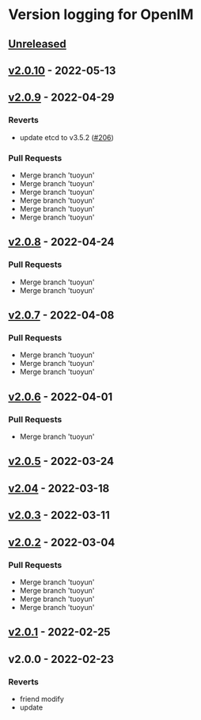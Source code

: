 # Version logging for OpenIM

<!-- BEGIN MUNGE: GENERATED_TOC -->

<!-- END MUNGE: GENERATED_TOC -->

<a name="unreleased"></a>
## [Unreleased]


<a name="v2.0.10"></a>
## [v2.0.10] - 2022-05-13

<a name="v2.0.9"></a>
## [v2.0.9] - 2022-04-29
### Reverts
- update etcd to v3.5.2 ([#206](https://github.com/OpenIMSDK/Open-IM-Server/issues/206))

### Pull Requests
- Merge branch 'tuoyun'
- Merge branch 'tuoyun'
- Merge branch 'tuoyun'
- Merge branch 'tuoyun'
- Merge branch 'tuoyun'
- Merge branch 'tuoyun'


<a name="v2.0.8"></a>
## [v2.0.8] - 2022-04-24
### Pull Requests
- Merge branch 'tuoyun'
- Merge branch 'tuoyun'


<a name="v2.0.7"></a>
## [v2.0.7] - 2022-04-08
### Pull Requests
- Merge branch 'tuoyun'
- Merge branch 'tuoyun'
- Merge branch 'tuoyun'


<a name="v2.0.6"></a>
## [v2.0.6] - 2022-04-01
### Pull Requests
- Merge branch 'tuoyun'


<a name="v2.0.5"></a>
## [v2.0.5] - 2022-03-24

<a name="v2.04"></a>
## [v2.04] - 2022-03-18

<a name="v2.0.3"></a>
## [v2.0.3] - 2022-03-11

<a name="v2.0.2"></a>
## [v2.0.2] - 2022-03-04
### Pull Requests
- Merge branch 'tuoyun'
- Merge branch 'tuoyun'
- Merge branch 'tuoyun'
- Merge branch 'tuoyun'


<a name="v2.0.1"></a>
## [v2.0.1] - 2022-02-25

<a name="v2.0.0"></a>
## v2.0.0 - 2022-02-23
### Reverts
- friend modify
- update


[Unreleased]: https://github.com/OpenIMSDK/Open-IM-Server/compare/v2.0.10...HEAD
[v2.0.10]: https://github.com/OpenIMSDK/Open-IM-Server/compare/v2.0.9...v2.0.10
[v2.0.9]: https://github.com/OpenIMSDK/Open-IM-Server/compare/v2.0.8...v2.0.9
[v2.0.8]: https://github.com/OpenIMSDK/Open-IM-Server/compare/v2.0.7...v2.0.8
[v2.0.7]: https://github.com/OpenIMSDK/Open-IM-Server/compare/v2.0.6...v2.0.7
[v2.0.6]: https://github.com/OpenIMSDK/Open-IM-Server/compare/v2.0.5...v2.0.6
[v2.0.5]: https://github.com/OpenIMSDK/Open-IM-Server/compare/v2.04...v2.0.5
[v2.04]: https://github.com/OpenIMSDK/Open-IM-Server/compare/v2.0.3...v2.04
[v2.0.3]: https://github.com/OpenIMSDK/Open-IM-Server/compare/v2.0.2...v2.0.3
[v2.0.2]: https://github.com/OpenIMSDK/Open-IM-Server/compare/v2.0.1...v2.0.2
[v2.0.1]: https://github.com/OpenIMSDK/Open-IM-Server/compare/v2.0.0...v2.0.1
